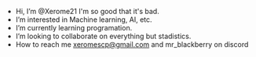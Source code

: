 + Hi, I’m @Xerome21 I'm so good that it's bad.
+ I’m interested in Machine learning, AI, etc.
+ I’m currently learning programation.
+ I’m looking to collaborate on everything but stadistics.
+ How to reach me xeromescp@gmail.com and mr_blackberry on discord
